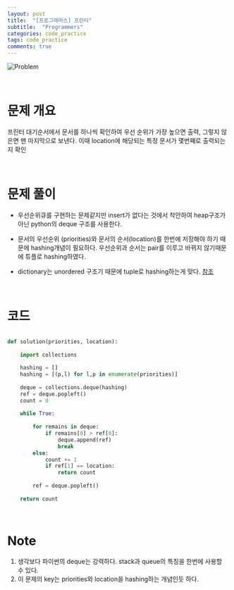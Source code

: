 ```yaml
---
layout: post
title:  "[프로그래머스] 프린터"
subtitle:  "Programmers"
categories: code_practice
tags: code_practice
comments: true
---
```


![Problem](https://swha0105.github.io/assets/code_practice/P_printer.JPG)

<br/>

# 문제 개요

프린터 대기순서에서 문서를 하나씩 확인하여 우선 순위가 가장 높으면 출력, 그렇지 않은면 맨 마지막으로 보낸다. 이때 location에 해당되는 특정 문서가 몇번째로 출력되는지 확인  

<br/>

# 문제 풀이

- 우선순위큐를 구현하는 문제같지만 insert가 없다는 것에서 착안하여 heap구조가 아닌 python의 deque 구조를 사용한다. 

- 문서의 우선순위 (priorities)와 문서의 순서(location)를 한번에 저장해야 하기 때문에 hashing개념이 필요하다. 우선순위과 순서는 pair를 이루고 바뀌지 않기때문에 튜플로 hashing하였다. 

- dictionary는 unordered 구조기 때문에 tuple로 hashing하는게 맞다. [참조](https://swha0105.github.io/_posts/2020-12-24-programming-cs-lecture6.markdown)


<br/>

# 코드 

```python 

def solution(priorities, location):
   
    import collections
    
    hashing = []
    hashing = [(p,l) for l,p in enumerate(priorities)]
        
    deque = collections.deque(hashing)
    ref = deque.popleft()
    count = 0
    
    while True:
        
        for remains in deque:
            if remains[0] > ref[0]:
                deque.append(ref)
                break
        else:
            count += 1
            if ref[1] == location:
                return count
            
        ref = deque.popleft()            
    
    return count


```

<br/>

# Note

1. 생각보다 파이썬의 deque는 강력하다. stack과 queue의 특징을 한번에 사용할 수 있다.
2. 이 문제의 key는 priorities와 location을 hashing하는 개념인듯 하다.

